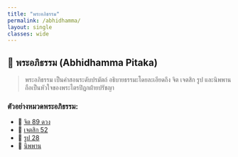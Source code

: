 ```yaml
---
title: "พระอภิธรรม"
permalink: /abhidhamma/
layout: single
classes: wide
---
```


## 📗 พระอภิธรรม (Abhidhamma Pitaka)

<blockquote>
พระอภิธรรม เป็นคำสอนระดับปรมัตถ์ อธิบายธรรมะโดยละเอียดถึง จิต เจตสิก รูป และนิพพาน ถือเป็นหัวใจของพระไตรปิฎกฝ่ายปรัชญา
</blockquote>

### ตัวอย่างหมวดพระอภิธรรม:

- 🧠 [จิต 89 ดวง](/abhidhamma/citta/)
- 🧠 [เจตสิก 52](/abhidhamma/cetasika/)
- 🧠 [รูป 28](/abhidhamma/rupa/)
- 🧠 [นิพพาน](/abhidham)
